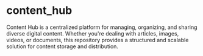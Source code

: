 # content_hub
Content Hub is a centralized platform for managing, organizing, and sharing diverse digital content. Whether you're dealing with articles, images, videos, or documents, this repository provides a structured and scalable solution for content storage and distribution.
